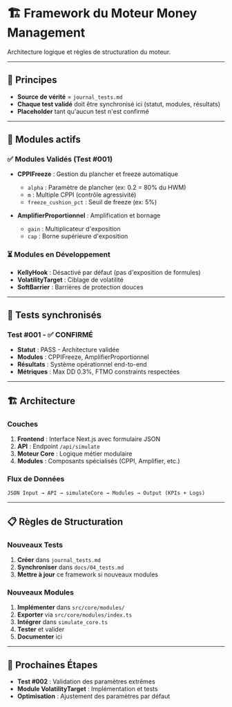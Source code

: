 # 🏗️ Framework du Moteur Money Management

Architecture logique et règles de structuration du moteur.

---

## 🔑 Principes
- **Source de vérité** = `journal_tests.md`
- **Chaque test validé** doit être synchronisé ici (statut, modules, résultats)
- **Placeholder** tant qu'aucun test n'est confirmé

---

## 📂 Modules actifs

### **✅ Modules Validés (Test #001)**
- **CPPIFreeze** : Gestion du plancher et freeze automatique
  - `alpha` : Paramètre de plancher (ex: 0.2 = 80% du HWM)
  - `m` : Multiple CPPI (contrôle agressivité)
  - `freeze_cushion_pct` : Seuil de freeze (ex: 5%)

- **AmplifierProportionnel** : Amplification et bornage
  - `gain` : Multiplicateur d'exposition
  - `cap` : Borne supérieure d'exposition

### **⏳ Modules en Développement**
- **KellyHook** : Désactivé par défaut (pas d'exposition de formules)
- **VolatilityTarget** : Ciblage de volatilité
- **SoftBarrier** : Barrières de protection douces

---

## 🧪 Tests synchronisés

### **Test #001 - ✅ CONFIRMÉ**
- **Statut** : PASS - Architecture validée
- **Modules** : CPPIFreeze, AmplifierProportionnel
- **Résultats** : Système opérationnel end-to-end
- **Métriques** : Max DD 0.3%, FTMO constraints respectées

---

## 🏗️ Architecture

### **Couches**
1. **Frontend** : Interface Next.js avec formulaire JSON
2. **API** : Endpoint `/api/simulate` 
3. **Moteur Core** : Logique métier modulaire
4. **Modules** : Composants spécialisés (CPPI, Amplifier, etc.)

### **Flux de Données**
```
JSON Input → API → simulateCore → Modules → Output (KPIs + Logs)
```

---

## 📋 Règles de Structuration

### **Nouveaux Tests**
1. **Créer** dans `journal_tests.md`
2. **Synchroniser** dans `docs/04_tests.md`
3. **Mettre à jour** ce framework si nouveaux modules

### **Nouveaux Modules**
1. **Implémenter** dans `src/core/modules/`
2. **Exporter** via `src/core/modules/index.ts`
3. **Intégrer** dans `simulate_core.ts`
4. **Tester** et valider
5. **Documenter** ici

---

## 🎯 Prochaines Étapes

- **Test #002** : Validation des paramètres extrêmes
- **Module VolatilityTarget** : Implémentation et tests
- **Optimisation** : Ajustement des paramètres par défaut
